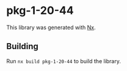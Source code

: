 # pkg-1-20-44

This library was generated with [Nx](https://nx.dev).

## Building

Run `nx build pkg-1-20-44` to build the library.
